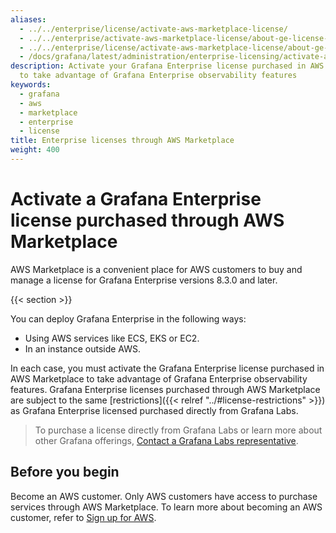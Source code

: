 ```yaml
---
aliases:
  - ../../enterprise/license/activate-aws-marketplace-license/
  - ../../enterprise/activate-aws-marketplace-license/about-ge-license-through-aws/
  - ../../enterprise/license/activate-aws-marketplace-license/about-ge-license-through-aws/
  - /docs/grafana/latest/administration/enterprise-licensing/activate-aws-marketplace-license/
description: Activate your Grafana Enterprise license purchased in AWS Marketplace
  to take advantage of Grafana Enterprise observability features
keywords:
  - grafana
  - aws
  - marketplace
  - enterprise
  - license
title: Enterprise licenses through AWS Marketplace
weight: 400
---
```


# Activate a Grafana Enterprise license purchased through AWS Marketplace

AWS Marketplace is a convenient place for AWS customers to buy and manage a license for Grafana Enterprise versions 8.3.0 and later.

{{< section >}}

You can deploy Grafana Enterprise in the following ways:

- Using AWS services like ECS, EKS or EC2.
- In an instance outside AWS.

In each case, you must activate the Grafana Enterprise license purchased in AWS Marketplace to take advantage of Grafana Enterprise observability features. Grafana Enterprise licenses purchased through AWS Marketplace are subject to the same [restrictions]({{< relref "../#license-restrictions" >}}) as Grafana Enterprise licensed purchased directly from Grafana Labs.

> To purchase a license directly from Grafana Labs or learn more about other Grafana offerings, [Contact a Grafana Labs representative](https://grafana.com/contact?about=grafana-enterprise).

## Before you begin

Become an AWS customer. Only AWS customers have access to purchase services through AWS Marketplace. To learn more about becoming an AWS customer, refer to [Sign up for AWS](https://portal.aws.amazon.com/billing/signup#/start).

